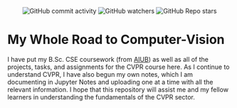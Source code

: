 <div align="center">

![GitHub commit activity](https://img.shields.io/github/commit-activity/w/Mubashir42884/Computer-Vision)
![GitHub watchers](https://img.shields.io/github/watchers/Mubashir42884/Computer-Vision)
![GitHub Repo stars](https://img.shields.io/github/stars/Mubashir42884/Computer-Vision)

</div>

# My Whole Road to Computer-Vision<br>
I have put my B.Sc. CSE coursework (from [AIUB](https://www.aiub.edu/)) as well as all of the projects, tasks, and assignments for the CVPR course here. As I continue to understand CVPR, I have also begun my own notes, which I am documenting in Jupyter Notes and uploading one at a time with all the relevant information. I hope that this repository will assist me and my fellow learners in understanding the fundamentals of the CVPR sector.

<br/>
